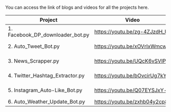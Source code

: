 You can access the link of blogs and videos for all the projects here.

                            
| Project  | Video | Blog |
| ------------- | ------------- | ------------- |
| 1. Facebook_DP_downloader_bot.py  | https://youtu.be/zg-4ZJzdH_U  | https://medium.com/@chakrabortyrijit/facebook-dp-downloader-bot-1934a2b5efe3  |
| 2. Auto_Tweet_Bot.py  | https://youtu.be/xOVrIxWmcwQ  | https://medium.com/@chakrabortyrijit/auto-tweet-bot-459810dd20bf  |
| 3. News_Scrapper.py  | https://youtu.be/UQcK6vSVIPI  | https://medium.com/@chakrabortyrijit/top-5-news-extracting-bot-12f7abe20f22  |
| 4. Twitter_Hashtag_Extractor.py  | https://youtu.be/bOvcirUg7kY  | https://medium.com/@chakrabortyrijit/twitter-hashtags-47e3cbda3975  |
| 5. Instagram_Auto-Like_Bot.py  | https://youtu.be/Q07EYSJxY-o |  https://medium.com/@chakrabortyrijit/instagram-auto-like-bot-faa60beb6057  |
| 6. Auto_Weather_Update_Bot.py  | https://youtu.be/zxhb04y2cp8 |    |
